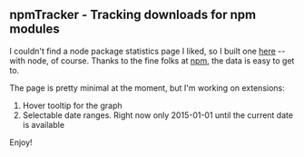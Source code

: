 npmTracker - Tracking downloads for npm modules
---
I couldn't find a node package statistics page I liked, so I built one [here] -- with node, of course.  Thanks to the fine folks at [npm], the data is easy to get to.

The page is pretty minimal at the moment, but I'm working on extensions:

1. Hover tooltip for the graph
2. Selectable date ranges.  Right now only 2015-01-01 until the current date is available

Enjoy!

[here]: http://www.npmtracker.com
[npm]:https://github.com/npm/download-counts

